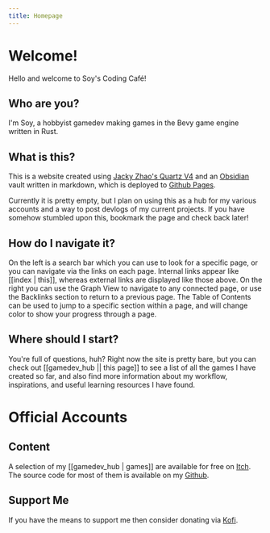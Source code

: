 ```yaml
---
title: Homepage
---
```

# Welcome!
Hello and welcome to Soy's Coding Café!

## Who are you?
I'm Soy, a hobbyist gamedev making games in the Bevy game engine written in Rust.

## What is this?
This is a website created using [Jacky Zhao's Quartz V4](https://github.com/jackyzha0/quartz) and an [Obsidian](https://obsidian.md) vault written in markdown, which is deployed to [Github Pages](https://pages.github.com).

Currently it is pretty empty, but I plan on using this as a hub for my various accounts and a way to post devlogs of my current projects. If you have somehow stumbled upon this, bookmark the page and check back later!

## How do I navigate it?
On the left is a search bar which you can use to look for a specific page, or you can navigate via the links on each page. Internal links appear like [[index | this]], whereas external links are displayed like those above. On the right you can use the Graph View to navigate to any connected page, or use the Backlinks section to return to a previous page. The Table of Contents can be used to jump to a specific section within a page, and will change color to show your progress through a page.

## Where should I start?
You're full of questions, huh? Right now the site is pretty bare, but you can check out [[gamedev_hub || this page]] to see a list of all the games I have created so far, and also find more information about my workflow, inspirations, and useful learning resources I have found.

# Official Accounts
## Content
A selection of my [[gamedev_hub | games]] are available for free on [Itch](https://SoysCodingCafe.itch.io/).
The source code for most of them is available on my [Github](https://github.com/SoysCodingCafe).

## Support Me
If you have the means to support me then consider donating via [Kofi](https://ko-fi.com/soyscodingcafe).